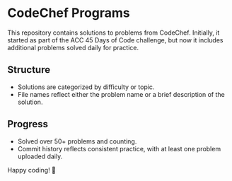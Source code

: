 # CodeChef Programs

This repository contains solutions to problems from CodeChef. Initially, it started as part of the ACC 45 Days of Code challenge, but now it includes additional problems solved daily for practice.

## Structure
- Solutions are categorized by difficulty or topic.
- File names reflect either the problem name or a brief description of the solution.

## Progress
- Solved over 50+ problems and counting.
- Commit history reflects consistent practice, with at least one problem uploaded daily.

Happy coding! 🎉
